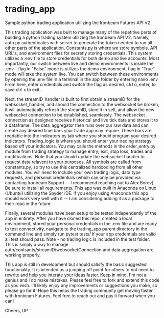 # trading_app
Sample python trading application utilizing the Ironbeam Futures API V2

This trading application was built to manage many of the repetitive parts of building a python trading system utilizing the Ironbeam API V2. Namely, auth.py authenticates with server to generate the token needed to run all other parts of the application. Constants.py is where we store symbols, API URL's, and environment files for secretly storing credentials. This system utilizes a .env file to store credentials for both demo and live accounts. Most importantly, our switch between live and demo environments is inside the .env - flag in "False" mode is utilizes the demo environment, flag in "True" mode will take the system live. You can switch between these environments by opening the .env file in a terminal in the app folder by entering nano .env  From here, enter credentials and switch the flag as desired, ctrl o, enter, to save ctrl x to exit.

Next, the streamID_handler is built to first obtain a streamID for the websocket_handler, and should the connection to the websocket be broken, it will automatically refresh the streamID, store it in self, and allow the new websocket connection to be established, seamlessly. The websocket connection as designed receives historical and live tick data and stores it to a dataframe. The data_aggregator then runs over our raw data and can create any desired time bars your trade app may require. These bars are readable into the indicators.py tab where you should program your desired indicators. Trading_logic is where you should enter your trading strategy based off your indicators. You may calls the methods in the order_entry.py module from trading strategy to manage entry, exit, stop loss, trades and modifications. Note that you should update the websocket handler to request data relavent to your purposes. All symbols are called from constants.py, so try to use this centralized hardcoding from all other modules. You will need to include your own trading logic, data type requests, and personal credentials (which can only be provided via contacting Ironbeam Support -- I recommend reaching out to Alex Borov). Be sure to install all requirements. This app was built in Anaconda on Linux (Ubuntu) utilizing the Spyder IDE. If you enjoy using Anaconda this app should work very well with it -- I am considering adding it as a package to their repo in the future.

Finally, several modules have been setup to be tested independently of the app in entirety. After you have cloned this repo, created a local environment, stored your personal credentials in the .env file and are ready to test connectivity, navigate to the trading_app parent directory in the command line and simply run pytest tests/  If your app credentials are valid all test should pass. Note - no trading logic is included in the test folder. This is simply a way to manage auth/contsants/streamID/websocketConnection and data aggregation are working properly.

This app is still in development but should satisfy the basic suggested functionality. It is intended as a jumping off point for others to not need to rewrite and help you interate your ideas faster. Keep in mind, I'm not a genius and I do make mistakes. Please feel free to fork and extend this code as you wish. I'll likely enjoy any improvements or suggestions you make, so please go for it! Hope this helps the trading community get moving faster with Ironbeam Futures. Feel free to reach out and pay it forward when you can!

Cheers, DP
